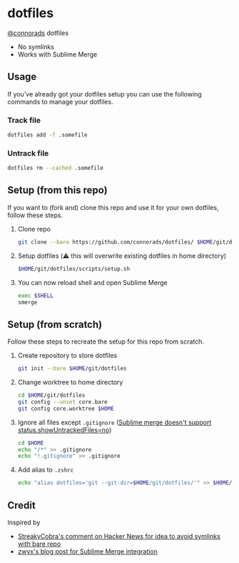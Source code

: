 # dotfiles

[@connorads](https://github.com/connorads) dotfiles

- No symlinks
- Works with Sublime Merge

## Usage

If you've already got your dotfiles setup you can use the following commands to manage your dotfiles.

### Track file

```sh
dotfiles add -f .somefile
```

### Untrack file

```sh
dotfiles rm --cached .somefile
```

## Setup (from this repo)

If you want to (fork and) clone this repo and use it for your own dotfiles, follow these steps.

1. Clone repo

    ```sh
    git clone --bare https://github.com/connorads/dotfiles/ $HOME/git/dotfiles
    ```

2. Setup dotfiles (⚠️ this will overwrite existing dotfiles in home directory)

    ```sh
    $HOME/git/dotfiles/scripts/setup.sh
    ```

3. You can now reload shell and open Sublime Merge

    ```sh
    exec $SHELL
    smerge
    ```

## Setup (from scratch)

Follow these steps to recreate the setup for this repo from scratch.

1. Create repository to store dotfiles

    ```sh
    git init --bare $HOME/git/dotfiles
    ```

2. Change worktree to home directory

    ```sh
    cd $HOME/git/dotfiles
    git config --unset core.bare
    git config core.worktree $HOME
    ```

3. Ignore all files except `.gitignore` ([Sublime merge doesn't support status.showUntrackedFiles=no](https://github.com/sublimehq/sublime_merge/issues/1544))

    ```sh
    cd $HOME
    echo "/*" >> .gitignore
    echo "!.gitignore" >> .gitignore
    ```

4. Add alias to `.zshrc`

    ```sh
    echo "alias dotfiles='git --git-dir=$HOME/git/dotfiles/'" >> $HOME/.zshrc
    ```

## Credit

Inspired by

- [StreakyCobra's comment on Hacker News for idea to avoid symlinks with bare repo](https://news.ycombinator.com/item?id=11071754)
- [zwyx's blog post for Sublime Merge integration](https://zwyx.dev/blog/your-dotfiles-in-a-git-repo)
